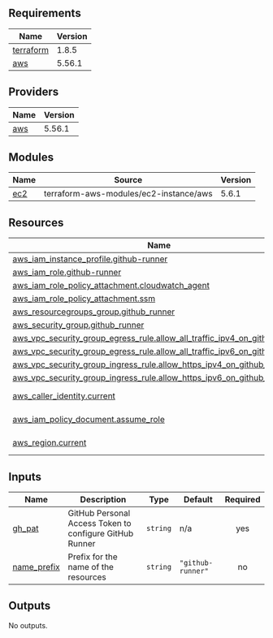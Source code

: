 <!-- BEGIN_TF_DOCS -->
## Requirements

| Name | Version |
|------|---------|
| <a name="requirement_terraform"></a> [terraform](#requirement\_terraform) | 1.8.5 |
| <a name="requirement_aws"></a> [aws](#requirement\_aws) | 5.56.1 |
## Providers

| Name | Version |
|------|---------|
| <a name="provider_aws"></a> [aws](#provider\_aws) | 5.56.1 |
## Modules

| Name | Source | Version |
|------|--------|---------|
| <a name="module_ec2"></a> [ec2](#module\_ec2) | terraform-aws-modules/ec2-instance/aws | 5.6.1 |
## Resources

| Name | Type |
|------|------|
| [aws_iam_instance_profile.github-runner](https://registry.terraform.io/providers/hashicorp/aws/5.56.1/docs/resources/iam_instance_profile) | resource |
| [aws_iam_role.github-runner](https://registry.terraform.io/providers/hashicorp/aws/5.56.1/docs/resources/iam_role) | resource |
| [aws_iam_role_policy_attachment.cloudwatch_agent](https://registry.terraform.io/providers/hashicorp/aws/5.56.1/docs/resources/iam_role_policy_attachment) | resource |
| [aws_iam_role_policy_attachment.ssm](https://registry.terraform.io/providers/hashicorp/aws/5.56.1/docs/resources/iam_role_policy_attachment) | resource |
| [aws_resourcegroups_group.github_runner](https://registry.terraform.io/providers/hashicorp/aws/5.56.1/docs/resources/resourcegroups_group) | resource |
| [aws_security_group.github_runner](https://registry.terraform.io/providers/hashicorp/aws/5.56.1/docs/resources/security_group) | resource |
| [aws_vpc_security_group_egress_rule.allow_all_traffic_ipv4_on_github_runner](https://registry.terraform.io/providers/hashicorp/aws/5.56.1/docs/resources/vpc_security_group_egress_rule) | resource |
| [aws_vpc_security_group_egress_rule.allow_all_traffic_ipv6_on_github_runner](https://registry.terraform.io/providers/hashicorp/aws/5.56.1/docs/resources/vpc_security_group_egress_rule) | resource |
| [aws_vpc_security_group_ingress_rule.allow_https_ipv4_on_github_runner](https://registry.terraform.io/providers/hashicorp/aws/5.56.1/docs/resources/vpc_security_group_ingress_rule) | resource |
| [aws_vpc_security_group_ingress_rule.allow_https_ipv6_on_github_runner](https://registry.terraform.io/providers/hashicorp/aws/5.56.1/docs/resources/vpc_security_group_ingress_rule) | resource |
| [aws_caller_identity.current](https://registry.terraform.io/providers/hashicorp/aws/5.56.1/docs/data-sources/caller_identity) | data source |
| [aws_iam_policy_document.assume_role](https://registry.terraform.io/providers/hashicorp/aws/5.56.1/docs/data-sources/iam_policy_document) | data source |
| [aws_region.current](https://registry.terraform.io/providers/hashicorp/aws/5.56.1/docs/data-sources/region) | data source |
## Inputs

| Name | Description | Type | Default | Required |
|------|-------------|------|---------|:--------:|
| <a name="input_gh_pat"></a> [gh\_pat](#input\_gh\_pat) | GitHub Personal Access Token to configure GitHub Runner | `string` | n/a | yes |
| <a name="input_name_prefix"></a> [name\_prefix](#input\_name\_prefix) | Prefix for the name of the resources | `string` | `"github-runner"` | no |
## Outputs

No outputs.
<!-- END_TF_DOCS -->